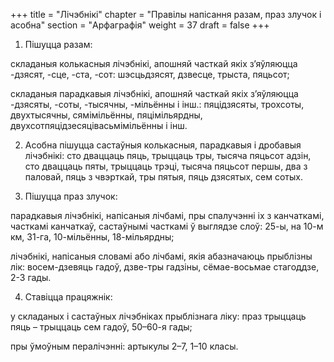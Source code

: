 +++
title = "Лічэбнікі"
chapter = "Правілы напісання разам, праз злучок і асобна"
section = "Арфаграфія"
weight = 37
draft = false
+++

1. Пішуцца разам:

складаныя колькасныя лічэбнікі, апошняй часткай якіх з’яўляюцца -дзясят, -сце, -ста, -сот: шэсцьдзясят, дзвесце, трыста, пяцьсот;

складаныя парадкавыя лічэбнікі, апошняй часткай якіх з’яўляюцца -дзясяты, -соты, -тысячны, -мільённы і інш.: пяцідзясяты, трохсоты, двухтысячны, сямімільённы, пяцімільярдны, двухсотпяцідзесяцівасьмімільённы і інш.

2. Асобна пішуцца састаўныя колькасныя, парадкавыя і дробавыя лічэбнікі: сто дваццаць пяць, трыццаць тры, тысяча пяцьсот адзін, сто дваццаць пяты, трыццаць трэці, тысяча пяцьсот першы, два з паловай, пяць з чвэрткай, тры пятыя, пяць дзясятых, сем сотых.

3. Пішуцца праз злучок:

парадкавыя лічэбнікі, напісаныя лічбамі, пры спалучэнні іх з канчаткамі, часткамі канчаткаў, састаўнымі часткамі ў выглядзе слоў: 25-ы, на 10-м км, 31-га, 10-мільённы, 18-мільярдны;

лічэбнікі, напісаныя словамі або лічбамі, якія абазначаюць прыблізны лік: восем-дзевяць гадоў, дзве-тры гадзіны, сёмае-восьмае стагоддзе, 2-3 гады.

4. Ставіцца працяжнік:

у складаных і састаўных лічэбніках прыблізнага ліку: праз трыццаць пяць – трыццаць сем гадоў, 50–60-я гады;

пры ўмоўным пералічэнні: артыкулы 2–7, 1–10 класы.

